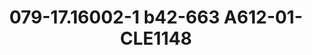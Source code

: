 ---
title: 079-17.16002-1 b42-663 A612-01-CLE1148
image: 079-17.16002-1 b42-663 A612-01-CLE1148.jpg
brand: sposo
layout: vestito
---